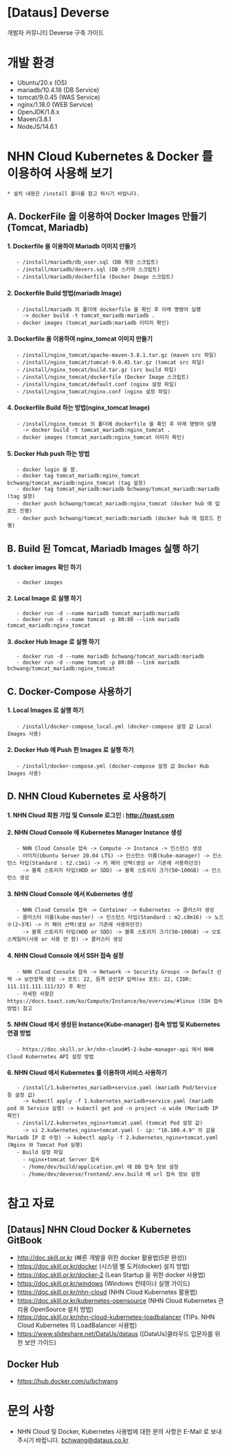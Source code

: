 # [Dataus] Deverse

개발자 커뮤니티 Deverse 구축 가이드 <br>

# 개발 환경
* Ubuntu/20.x (OS)
* mariadb/10.4.18 (DB Service)
* tomcat/9.0.45 (WAS Service) 
* nginx/1.18.0 (WEB Service)
* OpenJDK/1.8.x
* Maven/3.8.1
* NodeJS/14.6.1

# NHN Cloud Kubernetes & Docker 를 이용하여 사용해 보기
`* 설치 내용은 /install 폴더를 참고 하시기 바랍니다.`

## A. DockerFile 을 이용하여 Docker Images 만들기(Tomcat, Mariadb)

#### 1. Dockerfile 을 이용하여 Mariadb 이미지 만들기
```
   - /install/mariadb/db_user.sql (DB 계정 스크립트)
   - /install/mariadb/devers.sql (DB 스키마 스크립트)
   - /install/mariadb/dockerfile (Docker Image 스크립트)
```
#### 2. Dockerfile Build 방법(mariadb Image)
```
   - /install/mariadb 의 폴더에 dockerfile 을 확인 후 아래 명령어 실행
     -> docker build -t tomcat_mariadb:mariadb .
   - docker images (tomcat_mariadb:mariadb 이미지 확인)
```
####  3. Dockerfile 을 이용하여 nginx_tomcat 이미지 만들기
```
   - /install/nginx_tomcat/apache-maven-3.8.1.tar.gz (maven src 파일)
   - /install/nginx_tomcat/tomcat-9.0.45.tar.gz (tomcat src 파일)
   - /install/nginx_tomcat/build.tar.gz (src build 파일)
   - /install/nginx_tomcat/dockerfile (Docker Image 스크립트)
   - /install/nginx_tomcat/default.conf (nginx 설정 파일)
   - /install/nginx_tomcat/nginx.conf (nginx 설정 파일)
```
####  4. Dockerfile Build 하는 방법(nginx_tomcat Image)
```
   - /install/nginx_tomcat 의 폴더에 dockerfile 을 혹인 후 아래 명령어 실행
     -> docker build -t tomcat_mariadb:nginx_tomcat .
   - docker images (tomcat_mariadb:nginx_tomcat 이미지 확인)
```
####  5. Docker Hub push 하는 방법
```
   - docker login 을 함.
   - docker tag tomcat_mariadb:nginx_tomcat bchwang/tomcat_mariadb:nginx_tomcat (tag 설정)
   - docker tag tomcat_mariadb:mariadb bchwang/tomcat_mariadb:mariadb (tag 설정)
   - docker push bchwang/tomcat_mariadb:nginx_tomcat (docker hub 에 업로드 진행)
   - docker push bchwang/tomcat_mariadb:mariadb (docker hub 에 업로드 진행)
```

## B. Build 된 Tomcat, Mariadb Images 실행 하기

#### 1. docker images 확인 하기
```
   - docker images
```
#### 2. Local Image 로 실행 하기
```
   - docker run -d --name mariadb tomcat_mariadb:mariadb
   - docker run -d --name tomcat -p 80:80 --link mariadb tomcat_mariadb:nginx_tomcat
```
#### 3. docker Hub Image 로 실행 하기
```
   - docker run -d --name mariadb bchwang/tomcat_mariadb:mariadb
   - docker run -d --name tomcat -p 80:80 --link mariadb bchwang/tomcat_mariadb:nginx_tomcat
```

## C. Docker-Compose 사용하기

#### 1. Local Images 로 실행 하기
```
   - /install/docker-compose_local.yml (docker-compose 설정 값 Local Images 사용)
```
#### 2. Docker Hub 에 Push 한 Images 로 실행 하기
```
   - /install/docker-compose.yml (docker-compose 설정 값 Docker Hub Images 사용)
```

## D. NHN Cloud Kubernetes 로 사용하기

#### 1. NHN Cloud 회원 가입 및 Console 로그인 : http://toast.com
#### 2. NHN Cloud Console 에 Kubernetes Manager Instance 생성
```
   - NHN Cloud Console 접속 -> Compute -> Instance -> 인스턴스 생성
   - 이미지(Ubuntu Server 20.04 LTS) -> 인스턴스 이름(kube-manager) -> 인스턴스 타입(Standard : t2.c1m1) -> 키 페어 선택(생성 or 기존에 사용하던것)
     -> 블록 스토리지 타입(HDD or SDD) -> 블록 스토리지 크기(50~100GB) -> 인스턴스 생성
```
#### 3. NHN Cloud Console 에서 Kubernetes 생성 
```
   - NHN Cloud Console 접속 -> Container -> Kubernetes -> 클러스터 생성
   - 클러스터 이름(kube-master) -> 인스턴스 타입(Standard : m2.c8m16) -> 노드 수(2~3개) -> 키 페어 선택(생성 or 기존에 사용하던것)
     -> 블록 스토리지 타입(HDD or SDD) -> 블록 스토리지 크기(50~100GB) -> 오토 스케일러(사용 or 사용 안 함) -> 클러스터 생성
```
#### 4. NHN Cloud Console 에서 SSH 접속 설정
```
   - NHN Cloud Console 접속 -> Network -> Security Groups -> Default 선택 -> 보안정책 생성 -> 포트: 22, 원격 공인IP 입력(ex 포트: 22, CIDR: 111.111.111.111/32) 후 확인
   - 자세한 사항은 https://docs.toast.com/ko/Compute/Instance/ko/overview/#linux (SSH 접속 방법) 참고
```
#### 5. NHN Cloud 에서 생성된 Instance(Kube-manager) 접속 방법 및 Kubernetes 연결 방법
```
   - https://doc.skill.or.kr/nhn-cloud#5-2-kube-manager-api 에서 NHN Cloud Kubernetes API 설정 방법
```
#### 6. NHN Cloud 에서 Kubernetes 를 이용하여 서비스 사용하기
```
   - /install/1.kubernetes_mariadb+service.yaml (mariadb Pod/Service 등 설정 값)
     -> kubectl apply -f 1.kubernetes_mariadb+service.yaml (mariadb pod 와 Service 실행) -> kubectl get pod -n project -o wide (Mariadb IP 확인)
   - /install/2.kubernetes_nginx+tomcat.yaml (tomcat Pod 설정 값)
     -> vi 2.kubernetes_nginx+tomcat.yaml (- ip: "10.100.4.9" 의 값을 Mariadb IP 로 수정) -> kubectl apply -f 2.kubernetes_nginx+tomcat.yaml (Nginx 와 Tomcat Pod 실행) 
   - Build 설정 파일
     - nginx+tomcat Server 접속
     - /home/dev/build/application.yml 에 DB 접속 정보 설정
     - /home/dev/deverse/frontend/.env.build 에 url 접속 정보 설정
```

# 참고 자료
## [Dataus] NHN Cloud Docker & Kubernetes GitBook<br> 
* http://doc.skill.or.kr (빠른 개발을 위한 docker 활용법(5분 완성))<br>
* https://doc.skill.or.kr/docker (시스템 별 도커(docker) 설치 방법) <br>
* https://doc.skill.or.kr/docker-2 (Lean Startup 을 위한 docker 사용법)<br>
* https://doc.skill.or.kr/windows (Windows 컨테이너 실행 가이드)<br>
* https://doc.skill.or.kr/nhn-cloud (NHN Cloud Kubernetes 활용법)<br>
* https://doc.skill.or.kr/kubernetes-opensource (NHN Cloud Kubernetes 관리용 OpenSource 설치 방법)<br>
* https://doc.skill.or.kr/nhn-cloud-kubernetes-loadbalancer (TIPs. NHN Cloud Kubernetes 의 LoadBalancer 사용법)<br>
* https://www.slideshare.net/DataUs/dataus ([DataUs]클라우드 입문자를 위한 보안 가이드)<br>

## Docker Hub
* https://hub.docker.com/u/bchwang

# 문의 사항
* NHN Cloud 및 Docker, Kubernetes 사용법에 대한 문의 사항은 E-Mail 로 보내 주시기 바랍니다.
bchwang@dataus.co.kr
